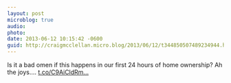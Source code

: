 ```yaml
---
layout: post
microblog: true
audio: 
photo: 
date: 2013-06-12 10:15:42 -0600
guid: http://craigmcclellan.micro.blog/2013/06/12/t344850507489234944.html
---
```

Is it a bad omen if this happens in our first 24 hours of home ownership? Ah the joys.… [t.co/C9AiCldRm...](http://t.co/C9AiCldRmp)
